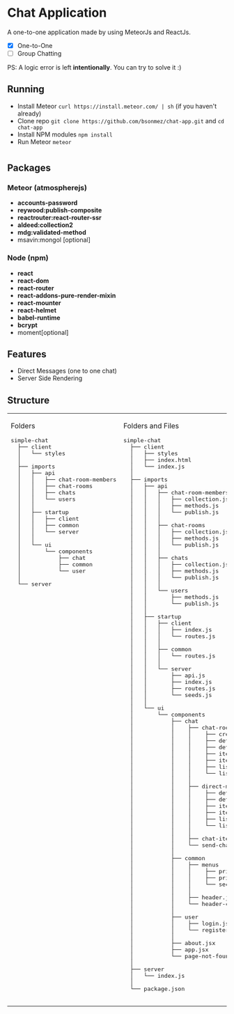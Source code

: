 # Chat Application

A one-to-one application made by using MeteorJs and ReactJs.

- [x] One-to-One
- [ ] Group Chatting

PS: A logic error is left **intentionally**. You can try to solve it :)

## Running

- Install Meteor `curl https://install.meteor.com/ | sh` (if you haven't already)
- Clone repo `git clone https://github.com/bsonmez/chat-app.git` and `cd chat-app`
- Install NPM modules `npm install`
- Run Meteor `meteor`

#
## Packages

### Meteor (atmospherejs)
- **accounts-password** 
- **reywood:publish-composite** 
- **reactrouter:react-router-ssr**
- **aldeed:collection2** 
- **mdg:validated-method** 
- msavin:mongol [optional]

### Node (npm)
- **react** 
- **react-dom** 
- **react-router** 
- **react-addons-pure-render-mixin** 
- **react-mounter** 
- **react-helmet** 
- **babel-runtime** 
- **bcrypt** 
- moment[optional]

## Features
- Direct Messages (one to one chat)
- Server Side Rendering

## Structure
<table width="100%" style="width: 100%">
    <tbody>
        <tr valign="top">
            <td width="50%" style="width: 50%">
                <p>Folders</p>
                <pre>
simple-chat
  ├── client
  │   └── styles
  │
  ├── imports
  │   ├── api
  │   │   ├── chat-room-members
  │   │   ├── chat-rooms
  │   │   ├── chats
  │   │   └── users
  │   │
  │   ├── startup
  │   │   ├── client
  │   │   ├── common
  │   │   └── server
  │   │
  │   └── ui
  │       └── components
  │           ├── chat
  │           ├── common
  │           └── user
  │
  └── server
            </pre>
        </td>
        <td width="50%" style="width: 50%">
            <p>Folders and Files</p>
            <pre>
simple-chat
  ├── client
  │   ├── styles
  │   ├── index.html
  │   └── index.js
  │
  ├── imports
  │   ├── api
  │   │   ├── chat-room-members
  │   │   │   ├── collection.js
  │   │   │   ├── methods.js
  │   │   │   └── publish.js
  │   │   │
  │   │   ├── chat-rooms
  │   │   │   ├── collection.js
  │   │   │   ├── methods.js
  │   │   │   └── publish.js
  │   │   │
  │   │   ├── chats
  │   │   │   ├── collection.js
  │   │   │   ├── methods.js
  │   │   │   └── publish.js
  │   │   │
  │   │   └── users
  │   │       ├── methods.js
  │   │       └── publish.js
  │   │
  │   ├── startup
  │   │   ├── client
  │   │   │   ├── index.js
  │   │   │   └── routes.js
  │   │   │
  │   │   ├── common
  │   │   │   └── routes.js
  │   │   │
  │   │   └── server
  │   │       ├── api.js
  │   │       ├── index.js
  │   │       ├── routes.js
  │   │       └── seeds.js
  │   │
  │   └── ui
  │       └── components
  │           ├── chat
  │           │    ├── chat-rooms
  │           │    │    ├── create.jsx
  │           │    │    ├── detail.jsx
  │           │    │    ├── detail-container.jsx
  │           │    │    ├── item.jsx
  │           │    │    ├── items.jsx
  │           │    │    ├── list.jsx
  │           │    │    └── list-container.jsx
  │           │    │
  │           │    ├── direct-messages
  │           │    │    ├── detail.jsx
  │           │    │    ├── detail-container.jsx
  │           │    │    ├── item.jsx
  │           │    │    ├── items.jsx
  │           │    │    ├── list.jsx
  │           │    │    └── list-container.jsx
  │           │    │
  │           │    ├── chat-items.jsx
  │           │    └── send-chat.js
  │           │
  │           ├── common
  │           │    ├── menus
  │           │    │    ├── primary.jsx
  │           │    │    ├── primary-container.jsx
  │           │    │    └── secondary.jsx
  │           │    │
  │           │    ├── header.jsx
  │           │    └── header-container.js
  │           │
  │           ├── user
  │           │    ├── login.jsx
  │           │    └── register.js
  │           │
  │           ├── about.jsx
  │           ├── app.jsx
  │           └── page-not-found.jsx
  │
  ├── server
  │   └── index.js
  │
  └── package.json
                </pre>
            </td>
        </tr>
    </tbody>
</table>